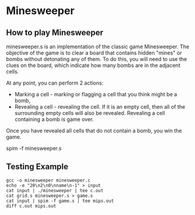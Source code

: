 # Minesweeper
## How to play Minesweeper
minesweeper.s is an implementation of the classic game Minesweeper. The objective of the game is to clear a board that contains hidden "mines" or bombs without detonating any of them. To do this, you will need to use the clues on the board, which indicate how many bombs are in the adjacent cells.

At any point, you can perform 2 actions:
  - Marking a cell - marking or flagging a cell that you think might be a bomb,
  - Revealing a cell - revealing the cell. If it is an empty cell, then all of the surrounding empty cells will also be revealed. Revealing a cell containing a bomb is game over.

Once you have revealed all cells that do not contain a bomb, you win the game.

spim -f minesweeper.s

## Testing Example
    gcc -o minesweeper minesweeper.c
    echo -e "20\n2\n0\nname\n-1" > input
    cat input | ./minesweeper | tee c.out
    cat grid.s minesweeper.s > game.s
    cat input | spim -f game.s | tee mips.out
    diff c.out mips.out

